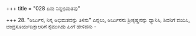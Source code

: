 +++
title = "028 ಏನು ನಿನ್ನಭಿಮತವು"

+++
28. "ಅರ್ಜುನ, ನಿನ್ನ ಅಭಿಮತವನ್ನು ತಿಳಿಸು" ಎನ್ನಲು,  ಅರ್ಜುನನು ಶ್ರೀಕೃಷ್ಣನನ್ನು ಧ್ಯಾನಿಸಿ, ಶಿವನಿಗೆ ವಂದಿಸಿ, ಚಂದ್ರಸೂರ್ಯದಿಕ್ಪಾಲರಿಗೆ ಕೈಮುಗಿದು ಹೀಗೆ ಹೇಳಿದನು -